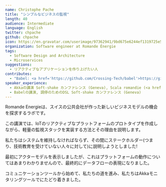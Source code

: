 ```yaml
---
name: Christophe Pache
title: "シンプルなビジネスの監視"
length: 40
audience: Intermediate
language: English
twitter: chpache
github: chpache
icon: https://en.gravatar.com/userimage/97362941/9bd675e6244ef1319725e5d6a5dfb42b.jpg
organization: Software engineer at Romande Énergie
tags:
  - Software Design and Architecture
  - Microservices
suggestions:
  - リアクティブなアプリケーションを作り上げたい人
contributes:
  - "Babel: <a href='https://github.com/Crossing-Tech/babel'>https://github.com/Crossing-Tech/babel</a>"
speaker_experience:
  - Akkaの講演 Soft-shake カンファレンス (Geneva), Scala romandie (<a href='https://www.youtube.com/watch?v=qVUMnbyd2O8'>https://www.youtube.com/watch?v=qVUMnbyd2O8</a>)
  - Babelの講演, 調停のためのDSL Soft-shake カンファレンス (Geneva)
---
```

Romande Energieは、スイスの公共会社が作った新しいビジネスモデルの機会を探求するラボです。

この講演では、IoTのリアクティブなプラットフォームのプロトタイプを作成しながら、軽量の監視スタックを実装する方法とその理由を説明します。

私たちはシステムを維持しなければならず、その間にステークホルダー(つまり、技術教育を受けていない人々に対して)に説明しようとしました!

最初にアクターモデルを表示しましたが、これはプラットフォームの動作についてはあまりわかりませんので、最終的にデータフローの表現になりました。

コミュニケーションツールから始めて、私たちの道を進み、私たちはAkkaモニタリングツールでにたどり着きました。
